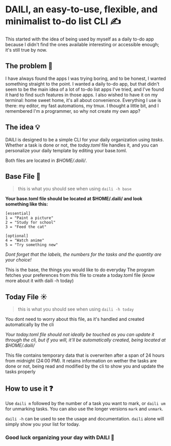 # DAILI, an easy-to-use, flexible, and minimalist to-do list CLI ✍️

This started with the idea of being used by myself as a daily to-do app because I didn't find the ones available interesting or accessible enough; it's still true by now.

## The problem 🐌

I have always found the apps I was trying boring, and to be honest, I wanted something straight to the point. I wanted a daily to-do app, but that didn't seem to be the main idea of a lot of to-do list apps I've tried, and I've found it hard to find such features in those apps. I also wished to have it on my terminal: home sweet home, it's all about convenience. Everything I use is there: my editor, my fast automations, my tmux. I thought a little bit, and I remembered I'm a programmer, so why not create my own app?

## The idea 💡

DAILI is designed to be a simple CLI for your daily organization using _tasks_. Whether a task is done or not, the _today.toml_ file handles it, and you can personalize your daily template by editing your base.toml.

Both files are located in _$HOME/.daili/_.

## Base File 📓
> this is what you should see when using `daili -h base`

**Your base.toml file should be located at $HOME/.daili/ and look something like this:**

    [essential]
    1 = "Paint a picture"
    2 = "Study for school"
    3 = "Feed the cat"

    [optional]
    4 = "Watch anime"
    5 = "Try something new"

*Dont forget that the labels, the numbers for the tasks and the quantity are your choice!*

This is the base, the things you would like to do everyday
The program fetches your preferences from this file to create a today.toml file (know more about it with daili -h today)

## Today File ☀️
> this is what you should see when using `daili -h today`

You dont need to worry about this file, as it's handled and created automatically by the cli

*Your today.toml file should not ideally be touched as you can update it through the cli,
but if you will, it'll be automatically created, being located at $HOME/.daili/*

This file contains temporary data that is overwriten after a span of 24 hours from midnight (24:00 PM).
It retains information on wether the tasks are done or not, being read and modified by the cli
to show you and update the tasks properly

## How to use it ❓

Use `daili m` followed by the number of a task you want to mark, or `daili um` for unmarking tasks. You can also use the longer versions `mark` and `unmark`.

`daili -h` can be used to see the usage and documentation. `daili` alone will simply show you your list for today.

### Good luck organizing your day with DAILI 👋
